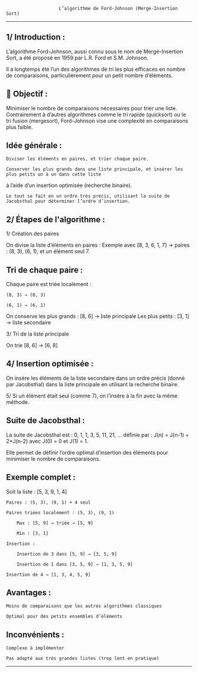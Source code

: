                         L’algorithme de Ford-Johnson (Merge-Insertion Sort)
*******************************************************************************************

1/ Introduction :
--------------

L’algorithme Ford-Johnson, aussi connu sous le nom de Merge-Insertion Sort,
a été proposé en 1959 par L.R. Ford et S.M. Johnson.

Il a longtemps été l’un des algorithmes de tri les plus efficaces en nombre de comparaisons,
particulièrement pour un petit nombre d’éléments.

🎯 Objectif :
-------------

Minimiser le nombre de comparaisons nécessaires pour trier une liste.
Contrairement à d’autres algorithmes comme le tri rapide (quicksort) ou le tri fusion (mergesort),
Ford-Johnson vise une complexité en comparaisons plus faible.

Idée générale :
----------------

    Diviser les éléments en paires, et trier chaque paire.

    Conserver les plus grands dans une liste principale, et insérer les plus petits un à un dans cette liste 
à l’aide d’un insertion optimisée (recherche binaire).

    Le tout se fait en un ordre très précis, utilisant la suite de Jacobsthal pour déterminer l’ordre d’insertion.

2/ Étapes de l'algorithme :
---------------------------

1/ Création des paires

On divise la liste d’éléments en paires :
Exemple avec [8, 3, 6, 1, 7] → paires : (8, 3), (6, 1), et un élément seul 7.

Tri de chaque paire :
---------------------

Chaque paire est triée localement :

    (8, 3) → (8, 3)

    (6, 1) → (6, 1)

On conserve les plus grands : [8, 6] → liste principale
Les plus petits : [3, 1] → liste secondaire

3/ Tri de la liste principale

On trie [8, 6] → [6, 8]

4/ Insertion optimisée :
------------------------

On insère les éléments de la liste secondaire dans un ordre précis (donné par Jacobsthal) 
dans la liste principale en utilisant la recherche binaire.

5/ Si un élément était seul (comme 7), on l’insère à la fin avec la même méthode.

Suite de Jacobsthal :
---------------------

La suite de Jacobsthal est :
0, 1, 1, 3, 5, 11, 21, ... définie par :
J(n) = J(n-1) + 2×J(n-2) avec J(0) = 0 et J(1) = 1.

Elle permet de définir l’ordre optimal d’insertion des éléments pour minimiser le nombre de comparaisons.

Exemple complet :
------------------
Soit la liste : [5, 3, 9, 1, 4]

    Paires : (5, 3), (9, 1) + 4 seul

    Paires triées localement : (5, 3), (9, 1)

        Max : [5, 9] → triée → [5, 9]

        Min : [3, 1]

    Insertion :

        Insertion de 3 dans [5, 9] → [3, 5, 9]

        Insertion de 1 dans [3, 5, 9] → [1, 3, 5, 9]

    Insertion de 4 → [1, 3, 4, 5, 9]

Avantages :
-----------

    Moins de comparaisons que les autres algorithmes classiques

    Optimal pour des petits ensembles d’éléments

Inconvénients :
---------------

    Complexe à implémenter

    Pas adapté aux très grandes listes (trop lent en pratique)

*********************************************************************************************************************
